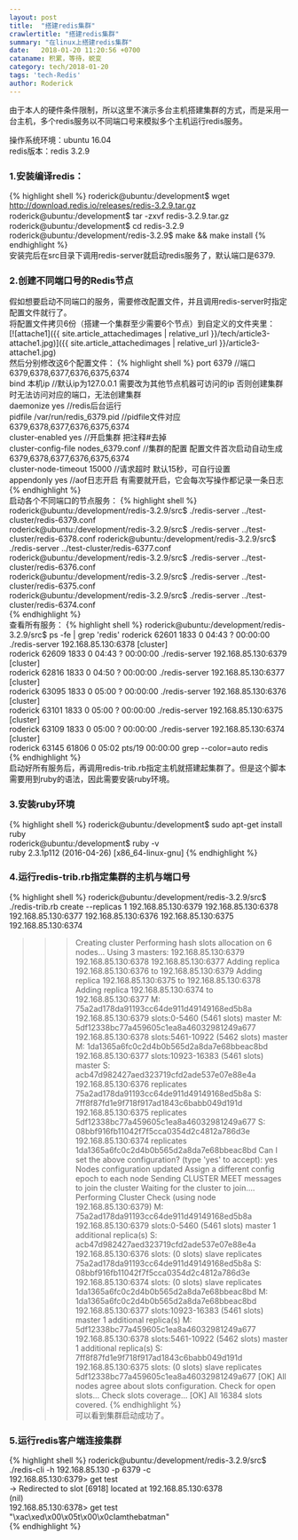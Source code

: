 ```yaml
---
layout: post
title:  "搭建redis集群"
crawlertitle: "搭建redis集群"
summary: "在linux上搭建redis集群"
date:   2018-01-20 11:20:56 +0700
cataname: 积累，等待，蜕变
category: tech/2018-01-20
tags: 'tech-Redis'
author: Roderick
---
```

由于本人的硬件条件限制，所以这里不演示多台主机搭建集群的方式，而是采用一台主机，多个redis服务以不同端口号来模拟多个主机运行redis服务。

操作系统环境：ubuntu 16.04  
redis版本：redis 3.2.9  
### 1.安装编译redis： ###  
{% highlight shell %}
roderick@ubuntu:/development$ wget http://download.redis.io/releases/redis-3.2.9.tar.gz  
roderick@ubuntu:/development$ tar -zxvf redis-3.2.9.tar.gz　  
roderick@ubuntu:/development$ cd redis-3.2.9
roderick@ubuntu:/development/redis-3.2.9$ make && make install
{% endhighlight %}  
安装完后在src目录下调用redis-server就启动redis服务了，默认端口是6379.  
### 2.创建不同端口号的Redis节点 ###
假如想要启动不同端口的服务，需要修改配置文件，并且调用redis-server时指定配置文件就行了。  
将配置文件拷贝6份（搭建一个集群至少需要6个节点）到自定义的文件夹里：  
[![attache1]({{ site.article_attachedimages | relative_url }}/tech/article3-attache1.jpg)]({{ site.article_attachedimages | relative_url }}/article3-attache1.jpg)  
然后分别修改这6个配置文件：
{% highlight shell %}
port  6379                                     //端口6379,6378,6377,6376,6375,6374          
bind 本机ip                                    //默认ip为127.0.0.1 需要改为其他节点机器可访问的ip 否则创建集群时无法访问对应的端口，无法创建集群  
daemonize    yes                              //redis后台运行  
pidfile  /var/run/redis_6379.pid              //pidfile文件对应6379,6378,6377,6376,6375,6374  
cluster-enabled  yes                          //开启集群  把注释#去掉  
cluster-config-file  nodes_6379.conf          //集群的配置  配置文件首次启动自动生成 6379,6378,6377,6376,6375,6374   
cluster-node-timeout  15000                   //请求超时  默认15秒，可自行设置  
appendonly  yes                               //aof日志开启  有需要就开启，它会每次写操作都记录一条日志　
{% endhighlight %}   
启动各个不同端口的节点服务：
{% highlight shell %}
roderick@ubuntu:/development/redis-3.2.9/src$ ./redis-server ../test-cluster/redis-6379.conf  
roderick@ubuntu:/development/redis-3.2.9/src$ ./redis-server ../test-cluster/redis-6378.conf
roderick@ubuntu:/development/redis-3.2.9/src$ ./redis-server ../test-cluster/redis-6377.conf  
roderick@ubuntu:/development/redis-3.2.9/src$ ./redis-server ../test-cluster/redis-6376.conf  
roderick@ubuntu:/development/redis-3.2.9/src$ ./redis-server ../test-cluster/redis-6375.conf  
roderick@ubuntu:/development/redis-3.2.9/src$ ./redis-server ../test-cluster/redis-6374.conf     
{% endhighlight %}  
查看所有服务：
{% highlight shell %}
roderick@ubuntu:/development/redis-3.2.9/src$ ps -fe | grep 'redis'
roderick  62601   1833  0 04:43 ?        00:00:00 ./redis-server 192.168.85.130:6378 [cluster]  
roderick  62609   1833  0 04:43 ?        00:00:00 ./redis-server 192.168.85.130:6379 [cluster]  
roderick  62816   1833  0 04:50 ?        00:00:00 ./redis-server 192.168.85.130:6377 [cluster]  
roderick  63095   1833  0 05:00 ?        00:00:00 ./redis-server 192.168.85.130:6376 [cluster]  
roderick  63101   1833  0 05:00 ?        00:00:00 ./redis-server 192.168.85.130:6375 [cluster]  
roderick  63109   1833  0 05:00 ?        00:00:00 ./redis-server 192.168.85.130:6374 [cluster]   
roderick  63145  61806  0 05:02 pts/19   00:00:00 grep --color=auto redis  
{% endhighlight %}  
启动好所有服务后，再调用redis-trib.rb指定主机就搭建起集群了。但是这个脚本需要用到ruby的语法，因此需要安装ruby环境。  
### 3.安装ruby环境 ###
{% highlight shell %}
roderick@ubuntu:/development$ sudo apt-get install ruby  
roderick@ubuntu:/development$ ruby -v  
ruby 2.3.1p112 (2016-04-26) [x86_64-linux-gnu]
{% endhighlight %}  
### 4.运行redis-trib.rb指定集群的主机与端口号 ###
{% highlight shell %}
roderick@ubuntu:/development/redis-3.2.9/src$ ./redis-trib.rb  create  --replicas  1  192.168.85.130:6379 192.168.85.130:6378 192.168.85.130:6377 192.168.85.130:6376 192.168.85.130:6375 192.168.85.130:6374
>>> Creating cluster
>>> Performing hash slots allocation on 6 nodes...
Using 3 masters:
192.168.85.130:6379
192.168.85.130:6378
192.168.85.130:6377
Adding replica 192.168.85.130:6376 to 192.168.85.130:6379
Adding replica 192.168.85.130:6375 to 192.168.85.130:6378
Adding replica 192.168.85.130:6374 to 192.168.85.130:6377
M: 75a2ad178da91193cc64de911d49149168ed5b8a 192.168.85.130:6379
   slots:0-5460 (5461 slots) master
M: 5df12338bc77a459605c1ea8a46032981249a677 192.168.85.130:6378
   slots:5461-10922 (5462 slots) master
M: 1da1365a6fc0c2d4b0b565d2a8da7e68bbeac8bd 192.168.85.130:6377
   slots:10923-16383 (5461 slots) master
S: acb47d982427aed323719cfd2ade537e07e88e4a 192.168.85.130:6376
   replicates 75a2ad178da91193cc64de911d49149168ed5b8a
S: 7ff8f87fd1e9f718f917ad1843c6babb049d191d 192.168.85.130:6375
   replicates 5df12338bc77a459605c1ea8a46032981249a677
S: 08bbf916fb11042f7f5cca0354d2c4812a786d3e 192.168.85.130:6374
   replicates 1da1365a6fc0c2d4b0b565d2a8da7e68bbeac8bd
Can I set the above configuration? (type 'yes' to accept): yes
>>> Nodes configuration updated
>>> Assign a different config epoch to each node
>>> Sending CLUSTER MEET messages to join the cluster
Waiting for the cluster to join....
>>> Performing Cluster Check (using node 192.168.85.130:6379)
M: 75a2ad178da91193cc64de911d49149168ed5b8a 192.168.85.130:6379
   slots:0-5460 (5461 slots) master
   1 additional replica(s)
S: acb47d982427aed323719cfd2ade537e07e88e4a 192.168.85.130:6376
   slots: (0 slots) slave
   replicates 75a2ad178da91193cc64de911d49149168ed5b8a
S: 08bbf916fb11042f7f5cca0354d2c4812a786d3e 192.168.85.130:6374
   slots: (0 slots) slave
   replicates 1da1365a6fc0c2d4b0b565d2a8da7e68bbeac8bd
M: 1da1365a6fc0c2d4b0b565d2a8da7e68bbeac8bd 192.168.85.130:6377
   slots:10923-16383 (5461 slots) master
   1 additional replica(s)
M: 5df12338bc77a459605c1ea8a46032981249a677 192.168.85.130:6378
   slots:5461-10922 (5462 slots) master
   1 additional replica(s)
S: 7ff8f87fd1e9f718f917ad1843c6babb049d191d 192.168.85.130:6375
   slots: (0 slots) slave
   replicates 5df12338bc77a459605c1ea8a46032981249a677
[OK] All nodes agree about slots configuration.
>>> Check for open slots...
>>> Check slots coverage...
[OK] All 16384 slots covered.
{% endhighlight %}   
可以看到集群启动成功了。
### 5.运行redis客户端连接集群 ###
{% highlight shell %}
roderick@ubuntu:/development/redis-3.2.9/src$ ./redis-cli -h 192.168.85.130 -p 6379 -c  
192.168.85.130:6379> get test  
-> Redirected to slot [6918] located at 192.168.85.130:6378  
(nil)  
192.168.85.130:6378> get test  
"\xac\xed\x00\x05t\x00\x0cIamthebatman"  
{% endhighlight %}   